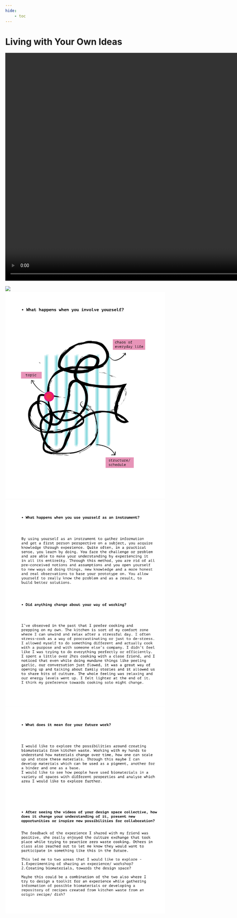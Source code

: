 ```yaml
---
hide:
    - toc
---
```


# **Living with Your Own Ideas**


<video width="1280" height="720" controls autoplay muted loop>
<source src="https://drive.google.com/file/d/1628-xkdyi-OqO_Snj1zFZSF7IKl5VlD-/view?usp=share_link" type="video/mp4">
 Your browser does not support the video tag.
</video>

![](../images/DinDin-01.png)
![](../images/DinDin-02.png)
![](../images/DinDin-03.png)
![](../images/DinDin-04.png)
